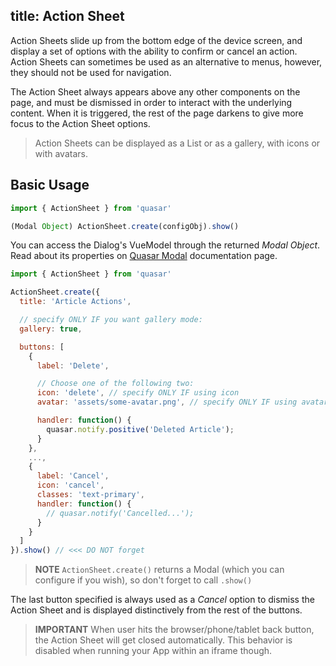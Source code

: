 title: Action Sheet
---
Action Sheets slide up from the bottom edge of the device screen, and display a set of options with the ability to confirm or cancel an action. Action Sheets can sometimes be used as an alternative to menus, however, they should not be used for navigation.

The Action Sheet always appears above any other components on the page, and must be dismissed in order to interact with the underlying content. When it is triggered, the rest of the page darkens to give more focus to the Action Sheet options.

<input type="hidden" data-fullpage-demo="global/action-sheet">

> Action Sheets can be displayed as a List or as a gallery, with icons or with avatars.

## Basic Usage
``` js
import { ActionSheet } from 'quasar'

(Modal Object) ActionSheet.create(configObj).show()
```

You can access the Dialog's VueModel through the returned *Modal Object*. Read about its properties on [Quasar Modal](/components/modal.html#Basic-Usage) documentation page.

``` js
import { ActionSheet } from 'quasar'

ActionSheet.create({
  title: 'Article Actions',

  // specify ONLY IF you want gallery mode:
  gallery: true,

  buttons: [
    {
      label: 'Delete',

      // Choose one of the following two:
      icon: 'delete', // specify ONLY IF using icon
      avatar: 'assets/some-avatar.png', // specify ONLY IF using avatar

      handler: function() {
        quasar.notify.positive('Deleted Article');
      }
    },
    ...,
    {
      label: 'Cancel',
      icon: 'cancel',
      classes: 'text-primary',
      handler: function() {
        // quasar.notify('Cancelled...');
      }
    }
  ]
}).show() // <<< DO NOT forget
```

> **NOTE**
> `ActionSheet.create()` returns a Modal (which you can configure if you wish), so don't forget to call `.show()`

The last button specified is always used as a *Cancel* option to dismiss the Action Sheet and is displayed distinctively from the rest of the buttons.

> **IMPORTANT**
> When user hits the browser/phone/tablet back button, the Action Sheet will get closed automatically. This behavior is disabled when running your App within an iframe though.
